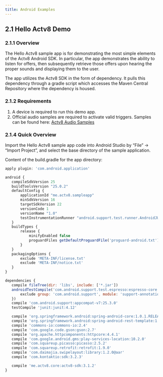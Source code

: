 ```yaml
---
title: Android Examples
---
```

## 2.1 Hello Actv8 Demo

### 2.1.1 Overview

The Hello Actv8 sample app is for demonstrating the most simple elements of the Actv8 Android SDK. In particular, the app demonstrates the ability to listen for offers, then subsequently retrieve those offers upon hearing the proper sounds and displaying them to the user.

The app utilizes the Actv8 SDK in the form of dependency. It pulls this dependency through a gradle script which accesses the Maven Central Repository where the dependency is housed.

### 2.1.2 Requirements

1. A device is required to run this demo app.
2. Official audio samples are required to activate valid triggers.  Samples can be found here: [Actv8 Audio Samples](http://dev.actv8me.com/docs/#/android31/3.0.0/samples)

### 2.1.4 Quick Overview

Import the Hello Actv8 sample app code into Android Studio by “File” -­> “Import Project”, and select the base directory of the sample application.

Content of the build.gradle for the app directory:

```javascript
apply plugin: 'com.android.application'

android {
   compileSdkVersion 25
   buildToolsVersion "25.0.2"
   defaultConfig {
       applicationId "me.actv8.sampleapp"
       minSdkVersion 16
       targetSdkVersion 22
       versionCode 1
       versionName "1.0"
       testInstrumentationRunner "android.support.test.runner.AndroidJUnitRunner"
   }
   buildTypes {
       release {
           minifyEnabled false
           proguardFiles getDefaultProguardFile('proguard-android.txt'), 'proguard-rules.pro'
       }
   }
   packagingOptions {
       exclude 'META-INF/license.txt'
       exclude 'META-INF/notice.txt'
   }
}

dependencies {
   compile fileTree(dir: 'libs', include: ['*.jar'])
   androidTestCompile('com.android.support.test.espresso:espresso-core:2.2.2', {
       exclude group: 'com.android.support', module: 'support-annotations'
   })
   compile 'com.android.support:appcompat-v7:25.3.0'
   testCompile 'junit:junit:4.12'

   compile 'org.springframework.android:spring-android-core:1.0.1.RELEASE'
   compile 'org.springframework.android:spring-android-rest-template:1.0.1.RELEASE'
   compile 'commons-io:commons-io:2.4'
   compile 'com.google.code.gson:gson:2.7'
   compile 'org.apache.httpcomponents:httpcore:4.4.1'
   compile 'com.google.android.gms:play-services-location:10.2.0'
   compile 'com.squareup.picasso:picasso:2.5.2'
   compile 'com.squareup.retrofit:retrofit:1.9.0'
   compile 'com.daimajia.swipelayout:library:1.2.0@aar'
   compile 'com.kontaktio:sdk:3.2.3'

   compile 'me.actv8.core:actv8-sdk:3.1.2'
}
```
